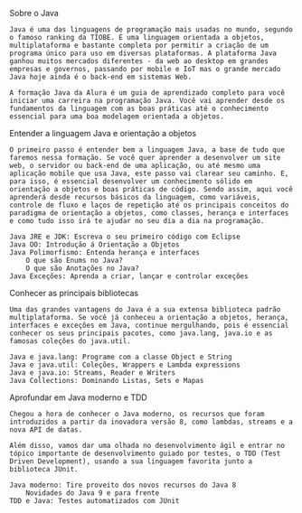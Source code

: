 Sobre o Java

    Java é uma das linguagens de programação mais usadas no mundo, segundo o famoso ranking da TIOBE. É uma linguagem orientada a objetos, multiplataforma e bastante completa por permitir a criação de um programa único para uso em diversas plataformas. A plataforma Java ganhou muitos mercados diferentes - da web ao desktop em grandes empresas e governos, passando por mobile e IoT mas o grande mercado Java hoje ainda é o back-end em sistemas Web.

    A formação Java da Alura é um guia de aprendizado completo para você iniciar uma carreira na programação Java. Você vai aprender desde os fundamentos da linguagem com as boas práticas até o conhecimento essencial para uma boa modelagem orientada a objetos.

Entender a linguagem Java e orientação a objetos

    O primeiro passo é entender bem a linguagem Java, a base de tudo que faremos nessa formação. Se você quer aprender a desenvolver um site web, o servidor ou back-end de uma aplicação, ou até mesmo uma aplicação mobile que usa Java, este passo vai clarear seu caminho. E, para isso, é essencial desenvolver um conhecimento sólido em orientação a objetos e boas práticas de código. Sendo assim, aqui você aprenderá desde recursos básicos da linguagem, como variáveis, controle de fluxo e laços de repetição até os principais conceitos do paradigma de orientação a objetos, como classes, herança e interfaces e como tudo isso irá te ajudar no seu dia a dia na programação.

    Java JRE e JDK: Escreva o seu primeiro código com Eclipse
    Java OO: Introdução á Orientação a Objetos
    Java Polimorfismo: Entenda herança e interfaces
        O que são Enums no Java?
        O que são Anotações no Java?
    Java Exceções: Aprenda a criar, lançar e controlar exceções

Conhecer as principais bibliotecas

    Uma das grandes vantagens do Java é a sua extensa biblioteca padrão multiplataforma. Se você já conheceu a orientação a objetos, herança, interfaces e exceções em Java, continue mergulhando, pois é essencial conhecer os seus principais pacotes, como java.lang, java.io e as famosas coleções do java.util.

    Java e java.lang: Programe com a classe Object e String
    Java e java.util: Coleções, Wrappers e Lambda expressions
    Java e java.io: Streams, Reader e Writers
    Java Collections: Dominando Listas, Sets e Mapas

Aprofundar em Java moderno e TDD

    Chegou a hora de conhecer o Java moderno, os recursos que foram introduzidos a partir da inovadora versão 8, como lambdas, streams e a nova API de datas.

    Além disso, vamos dar uma olhada no desenvolvimento ágil e entrar no tópico importante de desenvolvimento guiado por testes, o TDD (Test Driven Development), usando a sua linguagem favorita junto a biblioteca JUnit.

    Java moderno: Tire proveito dos novos recursos do Java 8
        Novidades do Java 9 e para frente
    TDD e Java: Testes automatizados com JUnit
